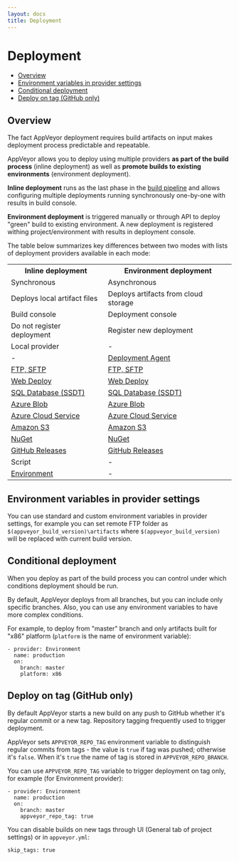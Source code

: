 ```yaml
---
layout: docs
title: Deployment
---
```


# Deployment

* [Overview](#overview)
* [Environment variables in provider settings](#environment-variables)
* [Conditional deployment](#conditional-deployment)
* [Deploy on tag (GitHub only)](#deploy-on-tag)

<a id="overview"></a>
## Overview

The fact AppVeyor deployment requires build artifacts on input makes deployment process predictable and repeatable.

AppVeyor allows you to deploy using multiple providers **as part of the build process** (inline deployment) as well as **promote builds to existing environments** (environment deployment).

**Inline deployment** runs as the last phase in the [build pipeline](/docs/build-configuration#build-pipeline) and allows configuring multiple deployments running synchronously one-by-one with results in build console. 

**Environment deployment** is triggered manually or through API to deploy "green" build to existing environment. A new deployment is registered withing project/environment with results in deployment console.

The table below summarizes key differences between two modes with lists of deployment providers available in each mode:

<table class="centered">
<tr>
	<th>Inline deployment</th>
	<th>Environment deployment</th>
</tr>
<tr>
	<td>Synchronous</td>
	<td>Asynchronous</td>
</tr>
<tr>
	<td>Deploys local artifact files</td>
	<td>Deploys artifacts from cloud storage</td>
</tr>
<tr>
	<td>Build console</td>
	<td>Deployment console</td>
</tr>
<tr>
	<td>Do not register deployment</td>
	<td>Register new deployment</td>
</tr>
<tr>
	<td>Local provider</td>
	<td>-</td>
</tr>
<tr>
	<td>-</td>
	<td><a href="/docs/deployment/agent">Deployment Agent</a></td>
</tr>
<tr>
	<td><a href="/docs/deployment/ftp">FTP, SFTP</a></td>
	<td><a href="/docs/deployment/ftp">FTP, SFTP</a></td>
</tr>
<tr>
	<td><a href="/docs/deployment/web-deploy">Web Deploy</a></td>
	<td><a href="/docs/deployment/web-deploy">Web Deploy</a></td>
</tr>
<tr>
	<td><a href="/docs/deployment/sql-database-ssdt">SQL Database (SSDT)</a></td>
	<td><a href="/docs/deployment/sql-database-ssdt">SQL Database (SSDT)</a></td>
</tr>
<tr>
	<td><a href="/docs/deployment/azure-blob">Azure Blob</a></td>
	<td><a href="/docs/deployment/azure-blob">Azure Blob</a></td>
</tr>
<tr>
	<td><a href="/docs/deployment/azure-cloud-service">Azure Cloud Service</a></td>
	<td><a href="/docs/deployment/azure-cloud-service">Azure Cloud Service</a></td>
</tr>
<tr>
	<td><a href="/docs/deployment/amazon-s3">Amazon S3</a></td>
	<td><a href="/docs/deployment/amazon-s3">Amazon S3</a></td>
</tr>
<tr>
	<td><a href="/docs/deployment/nuget">NuGet</a></td>
	<td><a href="/docs/deployment/nuget">NuGet</a></td>
</tr>
<tr>
	<td><a href="/docs/deployment/github">GitHub Releases</a></td>
	<td><a href="/docs/deployment/github">GitHub Releases</a></td>
</tr>
<tr>
	<td>Script</td>
	<td>-</td>
</tr>
<tr>
	<td><a href="/docs/deployment/environment">Environment</a></td>
	<td>-</td>
</tr>
</table>



<a id="environment-variables"></a>
## Environment variables in provider settings

You can use standard and custom environment variables in provider settings, for example you can set remote FTP folder as `$(appveyor_build_version)\artifacts` where `$(appveyor_build_version)` will be replaced with current build version.


<a id="conditional-deployment"></a>
## Conditional deployment

When you deploy as part of the build process you can control under which conditions deployment should be run.

By default, AppVeyor deploys from all branches, but you can include only specific branches. Also, you can use any environment variables to have more complex conditions.

For example, to deploy from "master" branch and only artifacts built for "x86" platform (`platform` is the name of environment variable):

    - provider: Environment
      name: production
      on:
        branch: master
        platform: x86


<a id="deploy-on-tag"></a>
## Deploy on tag (GitHub only)

By default AppVeyor starts a new build on any push to GitHub whether it's regular commit or a new tag. Repository tagging frequently used to trigger deployment.

AppVeyor sets `APPVEYOR_REPO_TAG` environment variable to distinguish regular commits from tags - the value is `true` if tag was pushed; otherwise it's `false`. When it's `true` the name of tag is stored in `APPVEYOR_REPO_BRANCH`.

You can use `APPVEYOR_REPO_TAG` variable to trigger deployment on tag only, for example (for Environment provider):

	- provider: Environment
	  name: production
	  on:
	    branch: master
        appveyor_repo_tag: true

You can disable builds on new tags through UI (General tab of project settings) or in `appveyor.yml`:

    skip_tags: true
